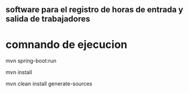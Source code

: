 ## software para el registro de horas de entrada y salida de trabajadores

# comnando de ejecucion

mvn spring-boot:run

mvn install

mvn clean install generate-sources